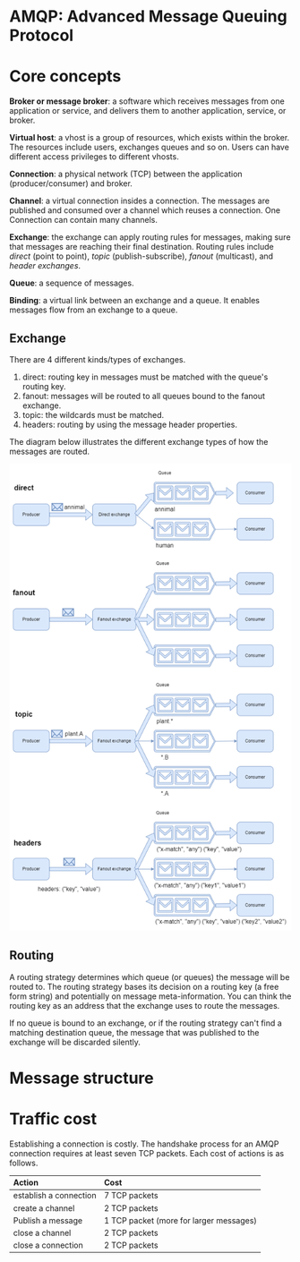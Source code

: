 AMQP: Advanced Message Queuing Protocol
========================

# Core concepts

**Broker or message broker**: a software which receives messages from one application or service, and delivers them to
another application, service, or broker.

**Virtual host**: a vhost is a group of resources, which exists within the broker. The resources include users, exchanges
queues and so on. Users can have different access privileges to different vhosts.

**Connection**: a physical network (TCP) between the application (producer/consumer) and broker.

**Channel**: a virtual connection insides a connection. The messages are published and consumed over a channel which reuses
a connection. One Connection can contain many channels.

**Exchange**: the exchange can apply routing rules for messages, making sure that messages are reaching their final destination.
Routing rules include *direct* (point to point), *topic* (publish-subscribe), *fanout* (multicast), and *header exchanges*.

**Queue**: a sequence of messages.

**Binding**: a virtual link between an exchange and a queue. It enables messages flow from an exchange to a queue.

## Exchange

There are 4 different kinds/types of exchanges.

1. direct: routing key in messages must be matched with the queue's routing key.
2. fanout: messages will be routed to all queues bound to the fanout exchange.
3. topic: the wildcards must be matched.
4. headers: routing by using the message header properties.

The diagram below illustrates the different exchange types of how the messages are routed.

![](images/4_exchange_types.png)

## Routing

A routing strategy determines which queue (or queues) the message will be routed to. The routing strategy bases its decision
on a routing key (a free form string) and potentially on message meta-information. You can think the routing key as an address
that the exchange uses to route the messages.

If no queue is bound to an exchange, or if the routing strategy can't find a matching destination queue, the message that
was published to the exchange will be discarded silently.

# Message structure



# Traffic cost

Establishing a connection is costly. The handshake process for an AMQP connection requires at least seven TCP packets. Each
cost of actions is as follows.

| Action                 | Cost                                    |
|:-----------------------|:----------------------------------------|
| establish a connection | 7 TCP packets                           |
| create a channel       | 2 TCP packets                           |
| Publish a message      | 1 TCP packet (more for larger messages) |
| close a channel        | 2 TCP packets                           |
| close a connection     | 2 TCP packets                           |

